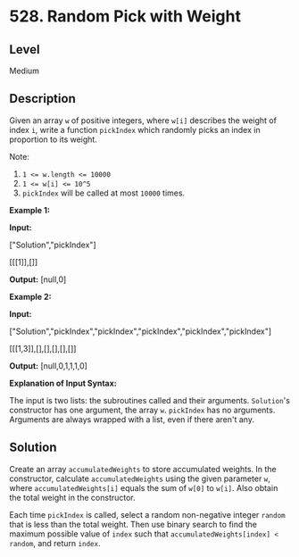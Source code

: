 # 528. Random Pick with Weight
## Level
Medium

## Description
Given an array `w` of positive integers, where `w[i]` describes the weight of index `i`, write a function `pickIndex` which randomly picks an index in proportion to its weight.

Note:

1. `1 <= w.length <= 10000`
2. `1 <= w[i] <= 10^5`
3. `pickIndex` will be called at most `10000` times.

**Example 1:**

**Input:**

["Solution","pickIndex"]

[[[1]],[]]

**Output:** [null,0]

**Example 2:**

**Input:**

["Solution","pickIndex","pickIndex","pickIndex","pickIndex","pickIndex"]

[[[1,3]],[],[],[],[],[]]

**Output:** [null,0,1,1,1,0]

**Explanation of Input Syntax:**

The input is two lists: the subroutines called and their arguments. `Solution`'s constructor has one argument, the array `w`. `pickIndex` has no arguments. Arguments are always wrapped with a list, even if there aren't any.

## Solution
Create an array `accumulatedWeights` to store accumulated weights. In the constructor, calculate `accumulatedWeights` using the given parameter `w`, where `accumulatedWeights[i]` equals the sum of `w[0]` to `w[i]`. Also obtain the total weight in the constructor.

Each time `pickIndex` is called, select a random non-negative integer `random` that is less than the total weight. Then use binary search to find the maximum possible value of `index` such that `accumulatedWeights[index] < random`, and return `index`.

